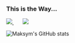 ### This is the Way...

<a href="https://github.com/theendofline/github-readme-stats">
  <img src="https://github-readme-stats.vercel.app/api?username=theendofline&show_icons=true&theme=dracula" />
</a>
<!-- Adjust the number of &nbsp; entities to control the spacing -->
&nbsp;&nbsp;&nbsp;&nbsp;&nbsp;
<a href="https://github.com/theendofline/github-readme-stats">
  <img src="https://github-readme-stats.vercel.app/api/top-langs/?username=theendofline&layout=compact" />
</a>

<img alt="Maksym's GitHub stats"
src="https://github-readme-stats.vercel.app/api?username=MaksymRudnyi&show_icons=true&theme=transparent"/>
